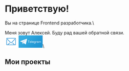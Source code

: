 Приветствую!
===

Вы на странице Frontend разработчика.\

Меня зовут Алексей. Буду рад вашей обратной связи.\
[![emailLink](emailButton.png)](mailto:gelusiv@gmail.com)
[![telegramLink](telegramButton.png)](https://t.me/AlexWebArt)\

## Мои проекты


<!--
**AlexWEBArt/AlexWEBArt** is a ✨ _special_ ✨ repository because its `README.md` (this file) appears on your GitHub profile.

Here are some ideas to get you started:

- 🔭 I’m currently working on ...
- 🌱 I’m currently learning ...
- 👯 I’m looking to collaborate on ...
- 🤔 I’m looking for help with ...
- 💬 Ask me about ...
- 📫 How to reach me: ...
- 😄 Pronouns: ...
- ⚡ Fun fact: ...
-->
